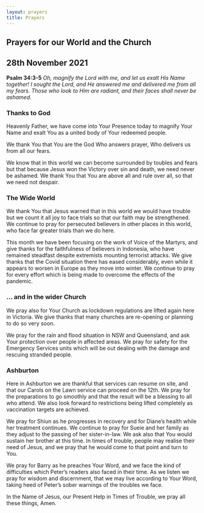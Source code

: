 ```yaml
---
layout: prayers
title: Prayers
---
```

## Prayers for our World and the Church

## 28th November 2021

__Psalm 34:3-5__ 
_Oh, magnify the Lord with me, and let us exalt His Name together!
I sought the Lord, and He answered me and delivered me from all my fears.
Those who look to Him are radiant, and their faces shall never be ashamed._

### Thanks to God
Heavenly Father, we have come into Your Presence today to magnify Your Name and exalt You as a united body of Your redeemed people.

We thank You that You are the God Who answers prayer, Who delivers us from all our fears.

We know that in this world we can become surrounded by toubles and fears but that because Jesus won the Victory over sin and death, we need never be ashamed. We thank You that You are above all and rule over all, so that we need not despair.

### The Wide World 
We thank You that Jesus warned that in this world we would have trouble but we count it all joy to face trials so that our faith may be strengthened. We continue to pray for persecuted believers in other places in this world, who face far greater trials than we do here.

This month we have been focusing on the work of Voice of the Martyrs, and give thanks for the faithfulness of believers in Indonesia, who have remained steadfast despite extremists mounting terrorist attacks. We give thanks that the Covid situation there has eased considerably, even while it appears to worsen in Europe as they move into winter. We continue to pray for every effort which is being made to overcome the effects of the pandemic.

### ... and in the wider Church
We pray also for Your Church as lockdown regulations are lifted again here in Victoria. We give thanks that many churches are re-opening or planning to do so very soon.

We pray for the rain and flood situation in NSW and Queensland, and ask Your protection over people in affected areas. We pray for safety for the Emergency Services units which will be out dealing with the damage and rescuing stranded people.

### Ashburton
Here in Ashburton we are thankful that services can resume on site, and that our Carols on the Lawn service can proceed on the 12th. We pray for the preparations to go smoothly and that the result will be a blessing to all who attend. We also look forward to restrictions being lifted completely as vaccination targets are achieved.

We pray for Shiun as he progresses in recovery and for Diane’s health while her treatment continues. We continue to pray for Sueie and her family as they adjust to the passing of her sister-in-law. We ask also that You would sustain her brother at this time. In times of trouble, people may realise their need of Jesus, and we pray that he would come to that point and turn to You.

We pray for Barry as he preaches Your Word, and we face the kind of difficulties which Peter’s readers also faced in their time. As we listen we pray for wisdom and discernment, that we may live according to Your Word, taking heed of Peter’s sober warnings of the troubles we face.

In the Name of Jesus, our Present Help in Times of Trouble, we pray all these things, Amen.
